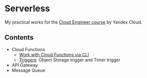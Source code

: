 # Serverless

My practical works for the [Cloud Engineer course](https://practicum.yandex.ru/profile/ycloud/) by Yandex Cloud.

## Contents

- Cloud Functions
  - [Work with Cloud Functions via CLI](./cloud-functions/run-function-via-cli)
  - [Triggers](./cloud-functions/triggers): Object Storage trigger and Timer trigger
- API Gateway
- Message Queue
